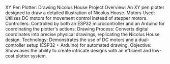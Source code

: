 XY Pen Plotter: Drawing Nicolus House
Project Overview: An XY pen plotter designed to draw a detailed illustration of Nicolus House.
Motors Used: Utilizes DC motors for movement control instead of stepper motors.
Controllers: Controlled by both an ESP32 microcontroller and an Arduino for coordinating the plotter's actions.
Drawing Process: Converts digital coordinates into precise physical drawings, replicating the Nicolus House design.
Technology: Demonstrates the use of DC motors and a dual-controller setup (ESP32 + Arduino) for automated drawing.
Objective: Showcases the ability to create intricate designs with an efficient and low-cost plotter system.
